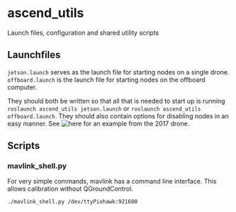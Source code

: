 # ascend_utils
Launch files, configuration and shared utility scripts

## Launchfiles
`jetson.launch` serves as the launch file for starting nodes on a single drone. 
`offboard.launch` is the launch file for starting nodes on the offboard computer.

They should both be written so that all that is needed to start up is running `roslaunch ascend_utils jetson.launch` or `roslaunch ascend_utils offboard.launch`. They should also contain options for disabling nodes in an easy manner. See ![here](https://github.com/AscendNTNU/ascend_utilities/blob/master/launch/primary.launch) for an example from the 2017 drone. 


## Scripts

### mavlink_shell.py
For very simple commands, mavlink has a command line interface. This allows calibration without QGroundControl.

```
./mavlink_shell.py /dev/ttyPixhawk:921600
```


